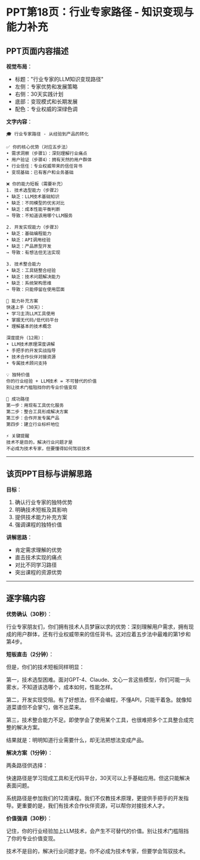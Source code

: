 # PPT第18页：行业专家路径 - 知识变现与能力补充

## PPT页面内容描述

**视觉布局**：
- 标题："行业专家的LLM知识变现路径"
- 左侧：专家优势和发展策略
- 右侧：30天实践计划
- 底部：变现模式和长期发展
- 配色：专业权威的深绿色调

**文字内容**：
```
🎓 行业专家路径 - 从经验到产品的转化

✅ 你的核心优势（对应五步法）
• 需求洞察（步骤1）：深刻理解行业痛点
• 用户验证（步骤4）：拥有天然的用户群体
• 行业信任：专业权威带来的信任背书
• 变现基础：已有客户和业务基础

❌ 你的能力短板（需要补充）
1. 技术选型能力（步骤2）
• 缺乏：LLM技术基础知识
• 缺乏：不同模型的优劣对比
• 缺乏：成本性能平衡判断
→ 导致：不知道该用哪个LLM服务

2. 开发实现能力（步骤3）
• 缺乏：基础编程能力
• 缺乏：API调用经验
• 缺乏：产品原型开发
→ 导致：有想法但无法实现

3. 技术整合能力
• 缺乏：工具链整合经验
• 缺乏：技术问题解决能力
• 缺乏：系统架构思维
→ 导致：只能停留在使用层面

🎯 能力补充方案
快速上手（30天）：
• 学习主流LLM工具使用
• 掌握无代码/低代码平台
• 理解基本的技术概念

深度提升（12周）：
• LLM技术原理深度讲解
• 手把手的开发实战指导
• 技术合作伙伴对接资源
• 专属技术顾问支持

💡 独特价值
你的行业经验 + LLM技术 = 不可替代的价值
别让技术门槛阻挡你的专业价值变现

🚀 成功路径
第一步：用现有工具优化服务
第二步：整合工具形成解决方案
第三步：合作开发专属产品
第四步：建立行业标杆地位

⚡ 关键提醒
技术不是目的，解决行业问题才是
不必成为技术专家，但要懂得如何驾驭技术
```

---

## 该页PPT目标与讲解思路

**目标**：
1. 确认行业专家的独特优势
2. 明确技术短板及其影响
3. 提供技术能力补充方案
4. 强调课程的独特价值

**讲解思路**：
- 肯定需求理解的优势
- 直击技术实现的痛点
- 对比不同学习路径
- 突出课程的资源优势

---

## 逐字稿内容

**优势确认（30秒）**：

行业专家朋友们，你们拥有技术人员梦寐以求的优势：深刻理解用户需求，拥有现成的用户群体，还有行业权威带来的信任背书。这对应着五步法中最难的第1步和第4步。

**短板直击（2分钟）**：

但是，你们的技术短板同样明显：

第一，技术选型困难。面对GPT-4、Claude、文心一言这些模型，你们可能一头雾水，不知道该选哪个，成本如何，性能怎样。

第二，开发实现受阻。有了好想法，但不会编程，不懂API，只能干着急。就像知道菜谱但不会掌勺，做不出菜来。

第三，技术整合能力不足。即使学会了使用某个工具，也很难把多个工具整合成完整的解决方案。

结果就是：明明知道行业需要什么，却无法把想法变成产品。

**解决方案（1分钟）**：

两条路径供选择：

快速路径是学习现成工具和无代码平台，30天可以上手基础应用。但这只能解决表面问题。

系统路径是参加我们的12周课程。我们不仅教技术原理，更提供手把手的开发指导。更重要的是，我们有技术合作伙伴资源，可以帮你对接技术人才。

**价值强调（30秒）**：

记住，你的行业经验加上LLM技术，会产生不可替代的价值。别让技术门槛阻挡了你的专业价值变现。

技术不是目的，解决行业问题才是。你不必成为技术专家，但要学会驾驭技术。 